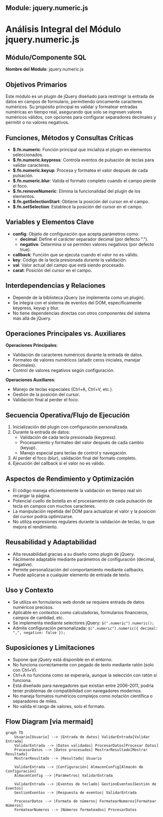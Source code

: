 ## Module: jquery.numeric.js

# Análisis Integral del Módulo jquery.numeric.js

## Módulo/Componente SQL
**Nombre del Módulo**: jquery.numeric.js

## Objetivos Primarios
Este módulo es un plugin de jQuery diseñado para restringir la entrada de datos en campos de formulario, permitiendo únicamente caracteres numéricos. Su propósito principal es validar y formatear entradas numéricas en tiempo real, asegurando que solo se ingresen valores numéricos válidos, con opciones para configurar separadores decimales y permitir o no valores negativos.

## Funciones, Métodos y Consultas Críticas
- **$.fn.numeric**: Función principal que inicializa el plugin en elementos seleccionados.
- **$.fn.numeric.keypress**: Controla eventos de pulsación de teclas para validar caracteres.
- **$.fn.numeric.keyup**: Procesa y formatea el valor después de cada pulsación.
- **$.fn.numeric.blur**: Valida el formato completo cuando el campo pierde el foco.
- **$.fn.removeNumeric**: Elimina la funcionalidad del plugin de los elementos.
- **$.fn.getSelectionStart**: Obtiene la posición del cursor en el campo.
- **$.fn.setSelection**: Establece la posición del cursor en el campo.

## Variables y Elementos Clave
- **config**: Objeto de configuración que acepta parámetros como:
  - **decimal**: Define el carácter separador decimal (por defecto ".").
  - **negative**: Determina si se permiten valores negativos (por defecto true).
- **callback**: Función que se ejecuta cuando el valor no es válido.
- **key**: Código de la tecla presionada durante la validación.
- **val**: Valor actual del campo que está siendo procesado.
- **carat**: Posición del cursor en el campo.

## Interdependencias y Relaciones
- Depende de la biblioteca jQuery (se implementa como un plugin).
- Se integra con el sistema de eventos del DOM, específicamente keypress, keyup y blur.
- No tiene dependencias directas con otros componentes del sistema más allá de jQuery.

## Operaciones Principales vs. Auxiliares
**Operaciones Principales**:
- Validación de caracteres numéricos durante la entrada de datos.
- Formateo de valores numéricos (añadir ceros iniciales, manejar decimales).
- Control de valores negativos según configuración.

**Operaciones Auxiliares**:
- Manejo de teclas especiales (Ctrl+A, Ctrl+V, etc.).
- Gestión de la posición del cursor.
- Validación final al perder el foco.

## Secuencia Operativa/Flujo de Ejecución
1. Inicialización del plugin con configuración personalizada.
2. Durante la entrada de datos:
   - Validación de cada tecla presionada (keypress).
   - Procesamiento y formateo del valor después de cada cambio (keyup).
   - Manejo especial para teclas de control y navegación.
3. Al perder el foco (blur), validación final del formato completo.
4. Ejecución del callback si el valor no es válido.

## Aspectos de Rendimiento y Optimización
- El código maneja eficientemente la validación en tiempo real sin recargar la página.
- Potencial cuello de botella en el procesamiento de cada pulsación de tecla en campos con muchos caracteres.
- La manipulación repetida del DOM para actualizar el valor y la posición del cursor podría optimizarse.
- No utiliza expresiones regulares durante la validación de teclas, lo que mejora el rendimiento.

## Reusabilidad y Adaptabilidad
- Alta reusabilidad gracias a su diseño como plugin de jQuery.
- Fácilmente adaptable mediante parámetros de configuración (decimal, negative).
- Permite personalización del comportamiento mediante callbacks.
- Puede aplicarse a cualquier elemento de entrada de texto.

## Uso y Contexto
- Se utiliza en formularios web donde se requiere entrada de datos numéricos precisos.
- Aplicable en contextos como calculadoras, formularios financieros, campos de cantidad, etc.
- Se implementa mediante selectores jQuery: `$(".numeric").numeric();`
- Admite configuración personalizada: `$(".numeric").numeric({ decimal: ",", negative: false });`

## Suposiciones y Limitaciones
- Supone que jQuery está disponible en el entorno.
- No funciona correctamente con pegado de texto mediante ratón (solo con Ctrl+V).
- Ctrl+A no funciona como se esperaría, aunque la selección con ratón sí funciona.
- Está diseñado para navegadores que existían entre 2006-2011, podría tener problemas de compatibilidad con navegadores modernos.
- No maneja formatos numéricos complejos como notación científica o separadores de miles.
- No valida el rango de valores, solo el formato.
## Flow Diagram [via mermaid]
```mermaid
graph TD
    Usuario[Usuario] --> |Entrada de datos| ValidarEntrada[Validar Entrada]
    ValidarEntrada --> |Datos validados| ProcesarDatos[Procesar Datos]
    ProcesarDatos --> |Datos procesados| MostrarResultado[Mostrar Resultado]
    MostrarResultado --> |Resultado| Usuario
    
    ValidarEntrada --> |Configuración| AlmacenConfig[Almacén de Configuración]
    AlmacenConfig --> |Parámetros| ValidarEntrada
    
    ValidarEntrada --> |Eventos de teclado| GestionEventos[Gestión de Eventos]
    GestionEventos --> |Respuesta de eventos| ValidarEntrada
    
    ProcesarDatos --> |Formato de números| FormatearNumeros[Formatear Números]
    FormatearNumeros --> |Números formateados| ProcesarDatos
```
